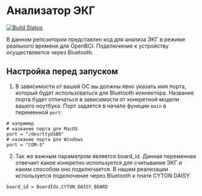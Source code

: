 # Анализатор ЭКГ

[![Build Status](https://travis-ci.org/joemccann/dillinger.svg?branch=master)](https://travis-ci.org/joemccann/dillinger)

В данном репозитории представлен код для анализа ЭКГ в режиме реального времени для OpenBCI. Подключение к устройству осуществляется через Bluetooth.

## Настройка перед запуском

1) В зависимости от вашей OC вы должны явно указать имя порта, который будет использоваться для Bluetooth коннектора. Название порта будет отличаться в зависимости от конкретной модели вашего ноутбука. Порт задается в начале функции ```main``` в переменной ```port```:

```
# например
# название порта для MacOS
port = "/dev/ttyUSB0"
# название порта для Windows
port = "COM-3"
```

2) Так же важным параметром является board_id. Данная переменная отвечает какое конкретно используется для считывания ЭКГ и каким способом оно подключается. В нашем реализации используется подключение через Bluetooth к плате CYTON DAISY.

```
board_id = BoardIds.CYTON_DAISY_BOARD
```